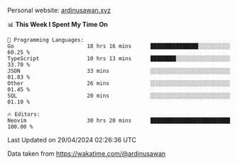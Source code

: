 Personal website: [ardinusawan.xyz](https://ardinusawan.xyz)

<!--START_SECTION:waka-->
📊 **This Week I Spent My Time On** 

```text
💬 Programming Languages: 
Go                       18 hrs 16 mins      ███████████████░░░░░░░░░░   60.25 % 
TypeScript               10 hrs 13 mins      ████████░░░░░░░░░░░░░░░░░   33.70 % 
JSON                     33 mins             ░░░░░░░░░░░░░░░░░░░░░░░░░   01.83 % 
Other                    26 mins             ░░░░░░░░░░░░░░░░░░░░░░░░░   01.45 % 
SQL                      20 mins             ░░░░░░░░░░░░░░░░░░░░░░░░░   01.10 % 

🔥 Editors: 
Neovim                   30 hrs 20 mins      █████████████████████████   100.00 % 
```


 Last Updated on 29/04/2024 02:26:36 UTC
<!--END_SECTION:waka-->
Data taken from https://wakatime.com/@ardinusawan
